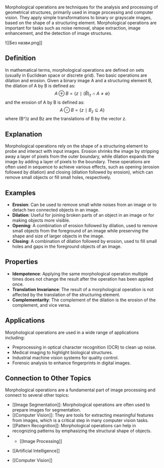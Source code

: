 Morphological operations are techniques for the analysis and processing of geometrical structures, primarily used in image processing and computer vision. They apply simple transformations to binary or grayscale images, based on the shape of a structuring element. Morphological operations are important for tasks such as noise removal, shape extraction, image enhancement, and the detection of image structures.

![[Без назви.png]]
## Definition

In mathematical terms, morphological operations are defined on sets (usually in Euclidean space or discrete grid). Two basic operations are dilation and erosion. Given a binary image A and a structuring element B, the dilation of A by B is defined as:
$$A⊕B=\{z∣(\hat{B})_z∩A≠∅\}$$
and the erosion of A by B is defined as:
$$A⊖B=\{z∣B_z⊆A\}$$
​where (B^)z and Bz​ are the translations of B by the vector z.

## Explanation

Morphological operations rely on the shape of a structuring element to probe and interact with input images. Erosion shrinks the image by stripping away a layer of pixels from the outer boundary, while dilation expands the image by adding a layer of pixels to the boundary. These operations are often used in sequence to achieve various effects, such as opening (erosion followed by dilation) and closing (dilation followed by erosion), which can remove small objects or fill small holes, respectively.

## Examples

- **Erosion**: Can be used to remove small white noises from an image or to detach two connected objects in an image.
- **Dilation**: Useful for joining broken parts of an object in an image or for making objects more visible.
- **Opening**: A combination of erosion followed by dilation, used to remove small objects from the foreground of an image while preserving the shape and size of larger objects in the image.
- **Closing**: A combination of dilation followed by erosion, used to fill small holes and gaps in the foreground objects of an image.

## Properties

- **Idempotence**: Applying the same morphological operation multiple times does not change the result after the operation has been applied once.
- **Translation Invariance**: The result of a morphological operation is not affected by the translation of the structuring element.
- **Complementarity**: The complement of the dilation is the erosion of the complement, and vice versa.

## Applications

Morphological operations are used in a wide range of applications including:

- Preprocessing in optical character recognition (OCR) to clean up noise.
- Medical imaging to highlight biological structures.
- Industrial machine vision systems for quality control.
- Forensic analysis to enhance fingerprints in digital images.

## Connection to Other Topics

Morphological operations are a fundamental part of image processing and connect to several other topics:

- [[Image Segmentation]]: Morphological operations are often used to prepare images for segmentation.
- [[Computer Vision]]: They are tools for extracting meaningful features from images, which is a critical step in many computer vision tasks.
- [[Pattern Recognition]]: Morphological operations can help in recognizing patterns by emphasizing the structural shape of objects.
- - [[Image Processing]]
* [[Artificial Intelligence]]
- [[Computer Vision]]